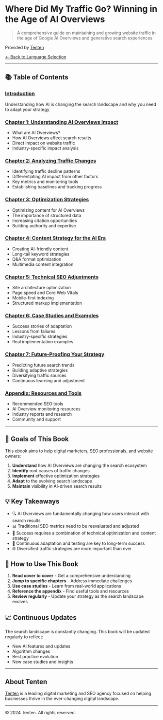 # Where Did My Traffic Go? Winning in the Age of AI Overviews

> A comprehensive guide on maintaining and growing website traffic in the age of Google AI Overviews and generative search experiences

Provided by [Tenten](https://tenten.co)

[← Back to Language Selection](../README.md)

---

## 📚 Table of Contents

### [Introduction](chapters/introduction.md)
Understanding how AI is changing the search landscape and why you need to adapt your strategy

### [Chapter 1: Understanding AI Overviews Impact](chapters/chapter-01-understanding-ai-overviews.md)
- What are AI Overviews?
- How AI Overviews affect search results
- Direct impact on website traffic
- Industry-specific impact analysis

### [Chapter 2: Analyzing Traffic Changes](chapters/chapter-02-analyzing-traffic-changes.md)
- Identifying traffic decline patterns
- Differentiating AI impact from other factors
- Key metrics and monitoring tools
- Establishing baselines and tracking progress

### [Chapter 3: Optimization Strategies](chapters/chapter-03-optimization-strategies.md)
- Optimizing content for AI Overviews
- The importance of structured data
- Increasing citation opportunities
- Building authority and expertise

### [Chapter 4: Content Strategy for the AI Era](chapters/chapter-04-content-strategy.md)
- Creating AI-friendly content
- Long-tail keyword strategies
- Q&A format optimization
- Multimedia content integration

### [Chapter 5: Technical SEO Adjustments](chapters/chapter-05-technical-seo.md)
- Site architecture optimization
- Page speed and Core Web Vitals
- Mobile-first indexing
- Structured markup implementation

### [Chapter 6: Case Studies and Examples](chapters/chapter-06-case-studies.md)
- Success stories of adaptation
- Lessons from failures
- Industry-specific strategies
- Real implementation examples

### [Chapter 7: Future-Proofing Your Strategy](chapters/chapter-07-future-proofing.md)
- Predicting future search trends
- Building adaptive strategies
- Diversifying traffic sources
- Continuous learning and adjustment

### [Appendix: Resources and Tools](chapters/appendix.md)
- Recommended SEO tools
- AI Overview monitoring resources
- Industry reports and research
- Community and support

---

## 🎯 Goals of This Book

This ebook aims to help digital marketers, SEO professionals, and website owners:

1. **Understand** how AI Overviews are changing the search ecosystem
2. **Identify** root causes of traffic changes
3. **Implement** effective optimization strategies
4. **Adapt** to the evolving search landscape
5. **Maintain** visibility in AI-driven search results

## 💡 Key Takeaways

- 🔍 AI Overviews are fundamentally changing how users interact with search results
- 📊 Traditional SEO metrics need to be reevaluated and adjusted
- 🚀 Success requires a combination of technical optimization and content strategy
- 🔄 Continuous adaptation and testing are key to long-term success
- 🌐 Diversified traffic strategies are more important than ever

## 🚀 How to Use This Book

1. **Read cover to cover** - Get a comprehensive understanding
2. **Jump to specific chapters** - Address immediate challenges
3. **Use case studies** - Learn from real-world applications
4. **Reference the appendix** - Find useful tools and resources
5. **Review regularly** - Update your strategy as the search landscape evolves

## 📈 Continuous Updates

The search landscape is constantly changing. This book will be updated regularly to reflect:
- New AI features and updates
- Algorithm changes
- Best practice evolution
- New case studies and insights

---

## About Tenten

[Tenten](https://tenten.co) is a leading digital marketing and SEO agency focused on helping businesses thrive in the ever-changing digital landscape.

---

© 2024 Tenten. All rights reserved.